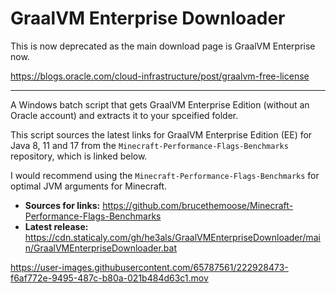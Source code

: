 # GraalVM Enterprise Downloader

This is now deprecated as the main download page is GraalVM Enterprise now. 

https://blogs.oracle.com/cloud-infrastructure/post/graalvm-free-license

---

A Windows batch script that gets GraalVM Enterprise Edition (without an Oracle account) and extracts it to your spceified folder.

This script sources the latest links for GraalVM Enterprise Edition (EE) for Java 8, 11 and 17 from the `Minecraft-Performance-Flags-Benchmarks` repository, which is linked below.

I would recommend using the `Minecraft-Performance-Flags-Benchmarks` for optimal JVM arguments for Minecraft.

- **Sources for links:** https://github.com/brucethemoose/Minecraft-Performance-Flags-Benchmarks
- **Latest release:** https://cdn.staticaly.com/gh/he3als/GraalVMEnterpriseDownloader/main/GraalVMEnterpriseDownloader.bat

https://user-images.githubusercontent.com/65787561/222928473-f6af772e-9495-487c-b80a-021b484d63c1.mov

